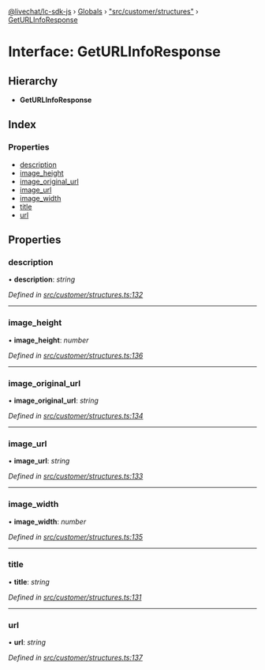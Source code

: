 [@livechat/lc-sdk-js](../README.md) › [Globals](../globals.md) › ["src/customer/structures"](../modules/_src_customer_structures_.md) › [GetURLInfoResponse](_src_customer_structures_.geturlinforesponse.md)

# Interface: GetURLInfoResponse

## Hierarchy

* **GetURLInfoResponse**

## Index

### Properties

* [description](_src_customer_structures_.geturlinforesponse.md#description)
* [image_height](_src_customer_structures_.geturlinforesponse.md#image_height)
* [image_original_url](_src_customer_structures_.geturlinforesponse.md#image_original_url)
* [image_url](_src_customer_structures_.geturlinforesponse.md#image_url)
* [image_width](_src_customer_structures_.geturlinforesponse.md#image_width)
* [title](_src_customer_structures_.geturlinforesponse.md#title)
* [url](_src_customer_structures_.geturlinforesponse.md#url)

## Properties

###  description

• **description**: *string*

*Defined in [src/customer/structures.ts:132](https://github.com/livechat/lc-sdk-js/blob/21d7a55/src/customer/structures.ts#L132)*

___

###  image_height

• **image_height**: *number*

*Defined in [src/customer/structures.ts:136](https://github.com/livechat/lc-sdk-js/blob/21d7a55/src/customer/structures.ts#L136)*

___

###  image_original_url

• **image_original_url**: *string*

*Defined in [src/customer/structures.ts:134](https://github.com/livechat/lc-sdk-js/blob/21d7a55/src/customer/structures.ts#L134)*

___

###  image_url

• **image_url**: *string*

*Defined in [src/customer/structures.ts:133](https://github.com/livechat/lc-sdk-js/blob/21d7a55/src/customer/structures.ts#L133)*

___

###  image_width

• **image_width**: *number*

*Defined in [src/customer/structures.ts:135](https://github.com/livechat/lc-sdk-js/blob/21d7a55/src/customer/structures.ts#L135)*

___

###  title

• **title**: *string*

*Defined in [src/customer/structures.ts:131](https://github.com/livechat/lc-sdk-js/blob/21d7a55/src/customer/structures.ts#L131)*

___

###  url

• **url**: *string*

*Defined in [src/customer/structures.ts:137](https://github.com/livechat/lc-sdk-js/blob/21d7a55/src/customer/structures.ts#L137)*
